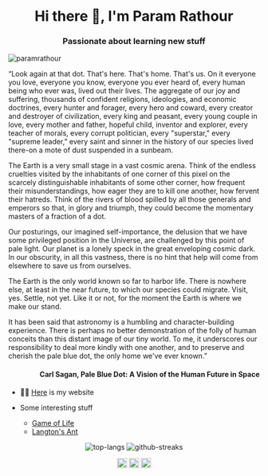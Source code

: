 <h1 align="center">Hi there 👋, I'm Param Rathour</h1>
<h3 align="center">Passionate about learning new stuff</h3>
<p align="left"> <img src="https://komarev.com/ghpvc/?username=paramrathour" alt="paramrathour" /> </p>
<!--img align="right" src="https://github.com/paramrathour/Scientific-Computing/blob/master/Cellular%20Automaton/Langton's%20Ant/Langton's%20Ant.gif" width="200"-->

“Look again at that dot. That's here. That's home. That's us. On it everyone you love, everyone you know, everyone you ever heard of, every human being who ever was, lived out their lives. The aggregate of our joy and suffering, thousands of confident religions, ideologies, and economic doctrines, every hunter and forager, every hero and coward, every creator and destroyer of civilization, every king and peasant, every young couple in love, every mother and father, hopeful child, inventor and explorer, every teacher of morals, every corrupt politician, every "superstar," every "supreme leader," every saint and sinner in the history of our species lived there-on a mote of dust suspended in a sunbeam.

The Earth is a very small stage in a vast cosmic arena. Think of the endless cruelties visited by the inhabitants of one corner of this pixel on the scarcely distinguishable inhabitants of some other corner, how frequent their misunderstandings, how eager they are to kill one another, how fervent their hatreds. Think of the rivers of blood spilled by all those generals and emperors so that, in glory and triumph, they could become the momentary masters of a fraction of a dot.

Our posturings, our imagined self-importance, the delusion that we have some privileged position in the Universe, are challenged by this point of pale light. Our planet is a lonely speck in the great enveloping cosmic dark. In our obscurity, in all this vastness, there is no hint that help will come from elsewhere to save us from ourselves.

The Earth is the only world known so far to harbor life. There is nowhere else, at least in the near future, to which our species could migrate. Visit, yes. Settle, not yet. Like it or not, for the moment the Earth is where we make our stand.

It has been said that astronomy is a humbling and character-building experience. There is perhaps no better demonstration of the folly of human conceits than this distant image of our tiny world. To me, it underscores our responsibility to deal more kindly with one another, and to preserve and cherish the pale blue dot, the only home we've ever known.”

<h4 align="right">Carl Sagan, Pale Blue Dot: A Vision of the Human Future in Space</h4>

- 👨‍💻 [Here](https://paramrathour.github.io/) is my website

- Some interesting stuff 
  - [Game of Life](https://github.com/paramrathour/Scientific-Computing/tree/master/Cellular%20Automaton/Game%20of%20Life)
  - [Langton's Ant](https://github.com/paramrathour/Scientific-Computing/tree/master/Cellular%20Automaton/Langton's%20Ant)
<div align="center">
<img src="https://github-readme-stats.vercel.app/api/top-langs/?username=paramrathour&layout=compact&theme=dark" alt="top-langs"/>
<img src="http://github-readme-streak-stats.herokuapp.com?user=paramrathour&theme=dark&date_format=M%20j%5B%2C%20Y%5D" alt="github-streaks"/>
<!-- <img src="https://github-readme-stats.vercel.app/api?username=paramrathour&count_private=true&show_icons=true&theme=dark" alt="github-stats"/> -->
</div>
<p align="center">
<a href="https://linkedin.com/in/param3435" target="blank"><img align="center" src="https://cdn.jsdelivr.net/npm/simple-icons@3.0.1/icons/linkedin.svg" alt="param3435" height="20" width="20" /></a>
<a href="https://fb.com/param3435" target="blank"><img align="center" src="https://cdn.jsdelivr.net/npm/simple-icons@3.0.1/icons/facebook.svg" alt="param3435" height="20" width="20" /></a>
<a href="https://instagram.com/param3435" target="blank"><img align="center" src="https://cdn.jsdelivr.net/npm/simple-icons@3.0.1/icons/instagram.svg" alt="param3435" height="20" width="20" /></a>
</p>
